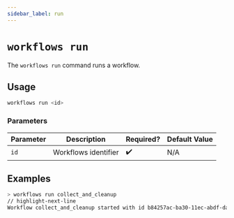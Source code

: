 ```yaml
---
sidebar_label: run
---
```


# `workflows run`

The `workflows run` command runs a workflow.

## Usage

```bash
workflows run <id>
```

### Parameters

| Parameter | Description          | Required? | Default Value |
| --------- |----------------------| --------- |-----------|
| `id`      | Workflows identifier | ✔️        | N/A       |

## Examples

```bash title="Run a workflow directly without waiting for its triggers"
> workflows run collect_and_cleanup
// highlight-next-line
Workflow collect_and_cleanup started with id b84257ac-ba30-11ec-abdf-dad780437c54.
```
